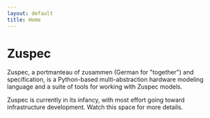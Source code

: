 ```yaml
---
layout: default
title: Home
---
```


# Zuspec
Zuspec, a portmanteau of zusammen (German for "together") and specification, 
is a Python-based multi-abstraction hardware modeling language and a suite of 
tools for working with Zuspec models.

Zuspec is currently in its infancy, with most effort going toward
infrastructure development. Watch this space for more details.
